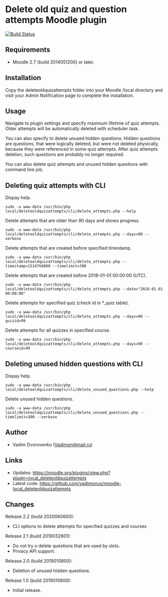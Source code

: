 Delete old quiz and question attempts Moodle plugin
===================================================

[![Build Status](https://travis-ci.org/vadimonus/moodle-local_deleteoldquizattempts.svg?branch=master)](https://travis-ci.org/vadimonus/moodle-local_deleteoldquizattempts)

Requirements
------------
- Moodle 2.7 (build 2014051200) or later.

Installation
------------
Copy the deleteoldquizattempts folder into your Moodle /local directory and visit your Admin Notification page to
complete the installation.

Usage
-----
Navigate to plugin settings and specify maximum lifetime of quiz attempts. Older attempts will be automatically deleted
with scheduler task.

You can also specify to delete unused hidden questions. Hidden questions are questions, that were logically deleted,
but were not deleted physically, because they were referenced in some quiz attempts. After quiz attempts deletion,
such questions are probably no longer required.

You can also delete quiz attempts and unused hidden questions with command line job.

Deleting quiz attempts with CLI
-------------------------------

Dispay help.

`sudo -u www-data /usr/bin/php local/deleteoldquizattempts/cli/delete_attempts.php --help`

Delete attempts that are older than 90 days and shows progress.

`sudo -u www-data /usr/bin/php local/deleteoldquizattempts/cli/delete_attempts.php --days=90 --verbose`

Delete attempts that are created before specified timestamp.

`sudo -u www-data /usr/bin/php local/deleteoldquizattempts/cli/delete_attempts.php --timestamp=1514764800 --timelimit=300`

Delete attempts that are created before 2018-01-01 00:00:00 (UTC).

`sudo -u www-data /usr/bin/php local/deleteoldquizattempts/cli/delete_attempts.php --date="2018-01-01 00:00:00"`

Delete attempts for specified quiz (check id in *_quiz table).

`sudo -u www-data /usr/bin/php local/deleteoldquizattempts/cli/delete_attempts.php --days=90 --quizid=99`

Delete attempts for all quizzes in specified course.

`sudo -u www-data /usr/bin/php local/deleteoldquizattempts/cli/delete_attempts.php --days=90 --courseid=99`

Deleting unused hidden questions with CLI
-----------------------------------------

Dispay help.

`sudo -u www-data /usr/bin/php local/deleteoldquizattempts/cli/delete_unused_questions.php --help`

Delete unused hidden questions.

`sudo -u www-data /usr/bin/php local/deleteoldquizattempts/cli/delete_unused_questions.php --timelimit=300 --verbose`

Author
------
- Vadim Dvorovenko (Vadimon@mail.ru)

Links
-----
- Updates: https://moodle.org/plugins/view.php?plugin=local_deleteoldquizattempts
- Latest code: https://github.com/vadimonus/moodle-local_deleteoldquizattempts

Changes
-------
Release 2.2 (build 2020060600):
- CLI options to delete attempts for specified quizzes and courses

Release 2.1 (build 2019032801):
- Do not try o delete questions that are used by slots.
- Privacy API support.

Release 2.0 (build 2019010800):
- Deletion of unused hidden questions.

Release 1.0 (build 2019010600):
- Initial release.

